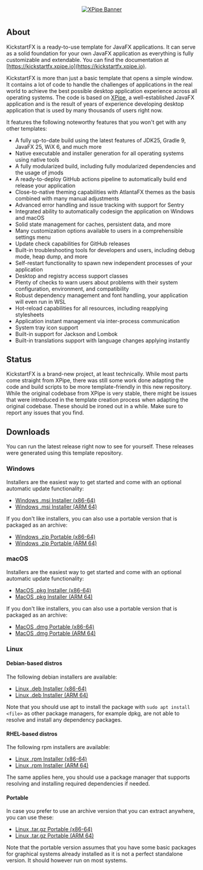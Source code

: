 <p align="center">
    <a href="https://kickstartfx.xpipe.io/" target="_blank" rel="noopener">
        <img src="https://kickstartfx.xpipe.io/images/demo1.png" alt="XPipe Banner" />
    </a>
</p>

<h1></h1>

## About

KickstartFX is a ready-to-use template for JavaFX applications. It can serve as a solid foundation for your own JavaFX application as everything is fully customizable and extendable. You can find the documentation at [https://kickstartfx.xpipe.io](https://kickstartfx.xpipe.io).

KickstartFX is more than just a basic template that opens a simple window. It contains a lot of code to handle the challenges of applications in the real world to achieve the best possible desktop application experience across all operating systems. The code is based on [XPipe](https://github.com/xpipe-io/kickstartfx), a well-established JavaFX application and is the result of years of experience developing desktop application that is used by many thousands of users right now.

It features the following noteworthy features that you won't get with any other templates:
- A fully up-to-date build using the latest features of JDK25, Gradle 9, JavaFX 25, WiX 6, and much more
- Native executable and installer generation for all operating systems using native tools
- A fully modularized build, including fully modularized dependencies and the usage of jmods
- A ready-to-deploy GitHub actions pipeline to automatically build end release your application
- Close-to-native theming capabilities with AtlantaFX themes as the basis combined with many manual adjustments
- Advanced error handling and issue tracking with support for Sentry
- Integrated ability to automatically codesign the application on Windows and macOS
- Solid state management for caches, persistent data, and more
- Many customization options available to users in a comprehensible settings menu
- Update check capabilities for GitHub releases
- Built-in troubleshooting tools for developers and users, including debug mode, heap dump, and more
- Self-restart functionality to spawn new independent processes of your application
- Desktop and registry access support classes
- Plenty of checks to warn users about problems with their system configuration, environment, and compatibility
- Robust dependency management and font handling, your application will even run in WSL
- Hot-reload capabilities for all resources, including reapplying stylesheets
- Application instant management via inter-process communication
- System tray icon support
- Built-in support for Jackson and Lombok
- Built-in translations support with language changes applying instantly

## Status

KickstartFX is a brand-new project, at least technically. While most parts come straight from XPipe, there was still some work done adapting the code and build scripts to be more template-friendly in this new repository. While the original codebase from XPipe is very stable, there might be issues that were introduced in the template creation process when adapting the original codebase. These should be ironed out in a while. Make sure to report any issues that you find.

## Downloads

You can run the latest release right now to see for yourself. These releases were generated using this template repository.

### Windows

Installers are the easiest way to get started and come with an optional automatic update functionality:

- [Windows .msi Installer (x86-64)](https://github.com/xpipe-io/kickstartfx/releases/latest/download/kickstartfx-installer-windows-x86_64.msi)
- [Windows .msi Installer (ARM 64)](https://github.com/xpipe-io/kickstartfx/releases/latest/download/kickstartfx-installer-windows-arm64.msi)

If you don't like installers, you can also use a portable version that is packaged as an archive:

- [Windows .zip Portable (x86-64)](https://github.com/xpipe-io/kickstartfx/releases/latest/download/kickstartfx-portable-windows-x86_64.zip)
- [Windows .zip Portable (ARM 64)](https://github.com/xpipe-io/kickstartfx/releases/latest/download/kickstartfx-portable-windows-arm64.zip)

### macOS

Installers are the easiest way to get started and come with an optional automatic update functionality:

- [MacOS .pkg Installer (x86-64)](https://github.com/xpipe-io/kickstartfx/releases/latest/download/kickstartfx-installer-macos-x86_64.pkg)
- [MacOS .pkg Installer (ARM 64)](https://github.com/xpipe-io/kickstartfx/releases/latest/download/kickstartfx-installer-macos-arm64.pkg)

If you don't like installers, you can also use a portable version that is packaged as an archive:

- [MacOS .dmg Portable (x86-64)](https://github.com/xpipe-io/kickstartfx/releases/latest/download/kickstartfx-portable-macos-x86_64.dmg)
- [MacOS .dmg Portable (ARM 64)](https://github.com/xpipe-io/kickstartfx/releases/latest/download/kickstartfx-portable-macos-arm64.dmg)

### Linux

#### Debian-based distros

The following debian installers are available:

- [Linux .deb Installer (x86-64)](https://github.com/xpipe-io/kickstartfx/releases/latest/download/kickstartfx-installer-linux-x86_64.deb)
- [Linux .deb Installer (ARM 64)](https://github.com/xpipe-io/kickstartfx/releases/latest/download/kickstartfx-installer-linux-arm64.deb)

Note that you should use apt to install the package with `sudo apt install <file>` as other package managers, for example dpkg,
are not able to resolve and install any dependency packages.

#### RHEL-based distros

The following rpm installers are available:

- [Linux .rpm Installer (x86-64)](https://github.com/xpipe-io/kickstartfx/releases/latest/download/kickstartfx-installer-linux-x86_64.rpm)
- [Linux .rpm Installer (ARM 64)](https://github.com/xpipe-io/kickstartfx/releases/latest/download/kickstartfx-installer-linux-arm64.rpm)

The same applies here, you should use a package manager that supports resolving and installing required dependencies if needed.

#### Portable

In case you prefer to use an archive version that you can extract anywhere, you can use these:

- [Linux .tar.gz Portable (x86-64)](https://github.com/xpipe-io/kickstartfx/releases/latest/download/kickstartfx-portable-linux-x86_64.tar.gz)
- [Linux .tar.gz Portable (ARM 64)](https://github.com/xpipe-io/kickstartfx/releases/latest/download/kickstartfx-portable-linux-arm64.tar.gz)

Note that the portable version assumes that you have some basic packages for graphical systems already installed
as it is not a perfect standalone version. It should however run on most systems.
